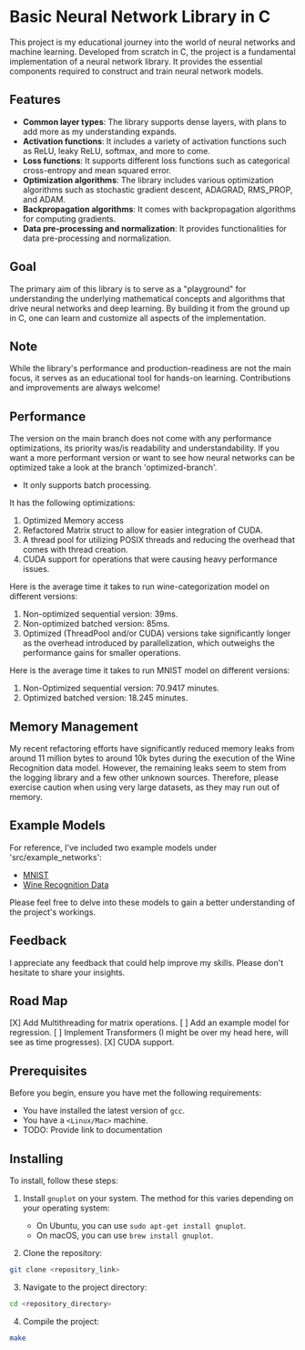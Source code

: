 # Basic Neural Network Library in C

This project is my educational journey into the world of neural networks and machine learning. Developed from scratch in C, the project is a fundamental implementation of a neural network library. It provides the essential components required to construct and train neural network models.

## Features

- **Common layer types**: The library supports dense layers, with plans to add more as my understanding expands.
- **Activation functions**: It includes a variety of activation functions such as ReLU, leaky ReLU, softmax, and more to come.
- **Loss functions**: It supports different loss functions such as categorical cross-entropy and mean squared error.
- **Optimization algorithms**: The library includes various optimization algorithms such as stochastic gradient descent, ADAGRAD, RMS_PROP, and ADAM.
- **Backpropagation algorithms**: It comes with backpropagation algorithms for computing gradients.
- **Data pre-processing and normalization**: It provides functionalities for data pre-processing and normalization.

## Goal

The primary aim of this library is to serve as a "playground" for understanding the underlying mathematical concepts and algorithms that drive neural networks and deep learning. By building it from the ground up in C, one can learn and customize all aspects of the implementation.

## Note

While the library's performance and production-readiness are not the main focus, it serves as an educational tool for hands-on learning. Contributions and improvements are always welcome!

## Performance
The version on the main branch does not come with any performance optimizations, its priority was/is readability and understandability. If you want a more performant version or want to see how neural networks can be optimized take a look at the branch 'optimized-branch'.

* It only supports batch processing.

It has the following optimizations:
1. Optimized Memory access
2. Refactored Matrix struct to allow for easier integration of CUDA.
3. A thread pool for utilizing POSIX threads and reducing the overhead that comes with thread creation.
4. CUDA support for operations that were causing heavy performance issues.

Here is the average time it takes to run wine-categorization model on different versions:
1. Non-optimized sequential version: 39ms.
2. Non-optimized batched version: 85ms.
3. Optimized (ThreadPool and/or CUDA) versions take significantly longer as the overhead introduced by parallelization, which outweighs the performance gains for smaller operations.

Here is the average time it takes to run MNIST model on different versions:
1. Non-Optimized sequential version: 70.9417 minutes.
2. Optimized batched version: 18.245 minutes.

## Memory Management

My recent refactoring efforts have significantly reduced memory leaks from around 11 million bytes to around 10k bytes during the execution of the Wine Recognition data model. However, the remaining leaks seem to stem from the logging library and a few other unknown sources. Therefore, please exercise caution when using very large datasets, as they may run out of memory.

## Example Models

For reference, I've included two example models under 'src/example_networks':

- [MNIST](https://www.kaggle.com/datasets/oddrationale/mnist-in-csv)
- [Wine Recognition Data](https://archive.ics.uci.edu/dataset/109/wine)

Please feel free to delve into these models to gain a better understanding of the project's workings.

## Feedback

I appreciate any feedback that could help improve my skills. Please don't hesitate to share your insights.

## Road Map

[X] Add Multithreading for matrix operations. 
[ ] Add an example model for regression.
[ ] Implement Transformers (I might be over my head here, will see as time progresses).
[X] CUDA support.

## Prerequisites

Before you begin, ensure you have met the following requirements:

* You have installed the latest version of `gcc`.
* You have a `<Linux/Mac>` machine. 
* TODO: Provide link to documentation

## Installing 

To install, follow these steps:

1. Install `gnuplot` on your system. The method for this varies depending on your operating system:

   * On Ubuntu, you can use `sudo apt-get install gnuplot`.
   * On macOS, you can use `brew install gnuplot`.

2. Clone the repository:
```bash
git clone <repository_link>
```

3. Navigate to the project directory:
```bash
cd <repository_directory>
```

4. Compile the project:
```bash
make
```